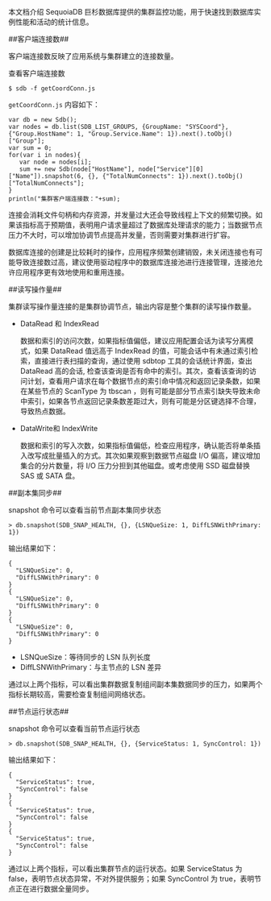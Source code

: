 本文档介绍 SequoiaDB 巨杉数据库提供的集群监控功能，用于快速找到数据库实例性能和活动的统计信息。

##客户端连接数##

客户端连接数反映了应用系统与集群建立的连接数量。

查看客户端连接数

```lang-bash
$ sdb -f getCoordConn.js
```

`getCoordConn.js` 内容如下：

```lang-javascript
var db = new Sdb();
var nodes = db.list(SDB_LIST_GROUPS, {GroupName: "SYSCoord"}, {"Group.HostName": 1, "Group.Service.Name": 1}).next().toObj()["Group"];
var sum = 0;
for(var i in nodes){
   var node = nodes[i];
   sum += new Sdb(node["HostName"], node["Service"][0]["Name"]).snapshot(6, {}, {"TotalNumConnects": 1}).next().toObj()["TotalNumConnects"];
}
println("集群客户端连接数："+sum);
```

连接会消耗文件句柄和内存资源，并发量过大还会导致线程上下文的频繁切换。如果该指标高于预期值，表明用户请求量超过了数据库处理请求的能力；当数据节点压力不大时，可以增加协调节点提高并发量，否则需要对集群进行扩容。

数据库连接的创建是比较耗时的操作，应用程序频繁创建销毁，未关闭连接也有可能导致连接数过高，建议使用驱动程序中的数据库连接池进行连接管理，连接池允许应用程序更有效地使用和重用连接。

##读写操作量##

集群读写操作量连接的是集群协调节点，输出内容是整个集群的读写操作数量。

- DataRead 和 IndexRead 

   数据和索引的访问次数，如果指标值偏低，建议应用配置会话为读写分离模式，如果 DataRead 值远高于 IndexRead 的值，可能会话中有未通过索引检索，直接进行表扫描的查询，通过使用 sdbtop 工具的会话统计界面，查出 DataRead 高的会话, 检查该查询是否有命中的索引。其次，查看该查询的访问计划，查看用户请求在每个数据节点的索引命中情况和返回记录条数，如果在某些节点的 ScanType 为 tbscan ，则有可能是部分节点索引缺失导致未命中索引，如果各节点返回记录条数差距过大，则有可能是分区键选择不合理，导致热点数据。

- DataWrite和 IndexWrite
 
   数据和索引的写入次数，如果指标值偏低，检查应用程序，确认能否将单条插入改写成批量插入的方式。其次如果观察到数据节点磁盘 I/O 偏高，建议增加集合的分片数量，将 I/O 压力分担到其他磁盘。或考虑使用 SSD 磁盘替换 SAS 或 SATA 盘。

##副本集同步##

snapshot 命令可以查看当前节点副本集同步状态

```lang-javascript
> db.snapshot(SDB_SNAP_HEALTH, {}, {LSNQueSize: 1, DiffLSNWithPrimary: 1})
```

输出结果如下：

```lang-json
{
  "LSNQueSize": 0,
  "DiffLSNWithPrimary": 0
}
{
  "LSNQueSize": 0,
  "DiffLSNWithPrimary": 0
}
{
  "LSNQueSize": 0,
  "DiffLSNWithPrimary": 0
}
```

- LSNQueSize：等待同步的 LSN 队列长度
- DiffLSNWithPrimary：与主节点的 LSN 差异

通过以上两个指标，可以看出集群数据复制组间副本集数据同步的压力，如果两个指标长期较高，需要检查复制组间网络状态。

##节点运行状态##

snapshot 命令可以查看当前节点运行状态

```lang-javascript
> db.snapshot(SDB_SNAP_HEALTH, {}, {ServiceStatus: 1, SyncControl: 1})
```

输出结果如下：

```lang-json
{
  "ServiceStatus": true,
  "SyncControl": false
}
{
  "ServiceStatus": true,
  "SyncControl": false
}
{
  "ServiceStatus": true,
  "SyncControl": false
}
```

通过以上两个指标，可以看出集群节点的运行状态。如果 ServiceStatus 为 false，表明节点状态异常，不对外提供服务；如果 SyncControl 为 true，表明节点正在进行数据全量同步。